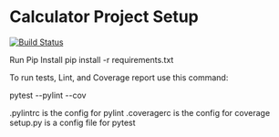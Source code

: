 # Calculator Project Setup
[![Build Status](https://app.travis-ci.com/gayathrikaranam/calc2.svg?branch=main)](https://app.travis-ci.com/gayathrikaranam/calc2)

Run Pip Install
pip install -r requirements.txt

To run tests, Lint, and Coverage report use this command:

pytest  --pylint --cov

.pylintrc is the config for pylint
.coveragerc is the config for coverage
setup.py is a config file for pytest
